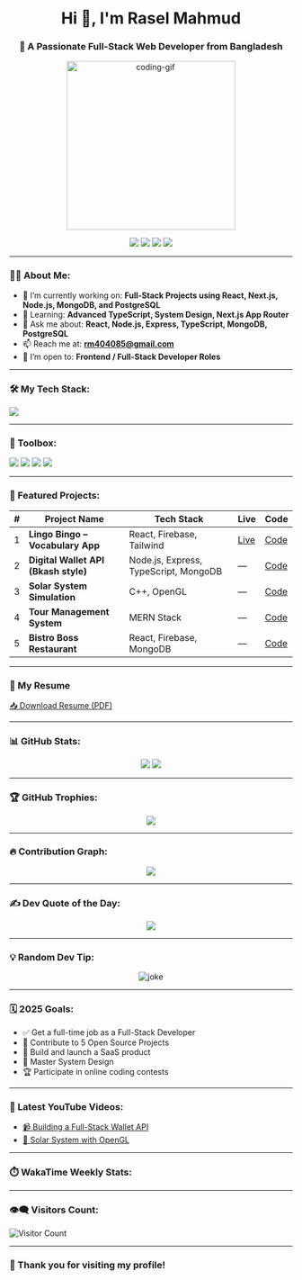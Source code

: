 <h1 align="center">Hi 👋, I'm Rasel Mahmud</h1>
<h3 align="center">🚀 A Passionate Full-Stack Web Developer from Bangladesh</h3>

<p align="center">
  <img src="https://media.giphy.com/media/qgQUggAC3Pfv687qPC/giphy.gif" width="300" alt="coding-gif" />
</p>

<p align="center">
  <a href="https://www.linkedin.com/in/rasel-mahmud-1ab0b5333/"><img src="https://img.shields.io/badge/-LinkedIn-blue?style=for-the-badge&logo=linkedin" /></a>
  <a href="https://www.facebook.com/"><img src="https://img.shields.io/badge/-Facebook-1877F2?style=for-the-badge&logo=facebook&logoColor=white" /></a>
  <a href="https://www.youtube.com/@raselmahmud7086"><img src="https://img.shields.io/badge/-YouTube-red?style=for-the-badge&logo=youtube&logoColor=white" /></a>
  <a href="mailto:rm404085@gmail.com"><img src="https://img.shields.io/badge/-Gmail-D14836?style=for-the-badge&logo=gmail&logoColor=white" /></a>
</p>

---

### 👨‍💻 About Me:

- 🔭 I’m currently working on: **Full-Stack Projects using React, Next.js, Node.js, MongoDB, and PostgreSQL**
- 🌱 Learning: **Advanced TypeScript, System Design, Next.js App Router**
- 💬 Ask me about: **React, Node.js, Express, TypeScript, MongoDB, PostgreSQL**
- 📫 Reach me at: **rm404085@gmail.com**
- 💼 I’m open to: **Frontend / Full-Stack Developer Roles**

---

### 🛠️ My Tech Stack:

<p align="left">
  <img src="https://skillicons.dev/icons?i=html,css,js,ts,react,nextjs,nodejs,express,mongodb,postgres,tailwind,git,github,figma,vscode,cpp,python" />
</p>

---

### 🧰 Toolbox:

<p align="left">
  <img src="https://img.shields.io/badge/-VS%20Code-007ACC?style=flat-square&logo=visual-studio-code&logoColor=white" />
  <img src="https://img.shields.io/badge/-Postman-orange?style=flat-square&logo=postman&logoColor=white" />
  <img src="https://img.shields.io/badge/-Figma-blueviolet?style=flat-square&logo=figma&logoColor=white" />
  <img src="https://img.shields.io/badge/-Vercel-000000?style=flat-square&logo=vercel&logoColor=white" />
</p>

---

### 📌 Featured Projects:

| # | Project Name | Tech Stack | Live | Code |
|--|--------------|------------|------|------|
| 1 | **Lingo Bingo – Vocabulary App** | React, Firebase, Tailwind | [Live](https://lingobingo.vercel.app) | [Code](https://github.com/rm404085/lingo-bingo) |
| 2 | **Digital Wallet API (Bkash style)** | Node.js, Express, TypeScript, MongoDB | — | [Code](https://github.com/rm404085/digital-wallet-api) |
| 3 | **Solar System Simulation** | C++, OpenGL | — | [Code](https://github.com/rm404085/solar-system-opengl) |
| 4 | **Tour Management System** | MERN Stack | — | [Code](https://github.com/rm404085/tour-management) |
| 5 | **Bistro Boss Restaurant** | React, Firebase, MongoDB | — | [Code](https://github.com/rm404085/bistro-boss) |

---

### 📄 My Resume

[📥 Download Resume (PDF)](https://example.com/my_resume.pdf)

---

### 📊 GitHub Stats:

<p align="center">
  <img src="https://github-readme-stats.vercel.app/api?username=rm404085&show_icons=true&theme=radical" />
  <img src="https://streak-stats.demolab.com?user=rm404085&theme=radical" />
</p>

---

### 🏆 GitHub Trophies:

<p align="center">
  <img src="https://github-profile-trophy.vercel.app/?username=rm404085&theme=radical&no-frame=true&margin-w=10&column=6" />
</p>

---

### 🔥 Contribution Graph:

<p align="center">
  <img src="https://github-readme-activity-graph.vercel.app/graph?username=rm404085&theme=tokyo-night" />
</p>

---

### ✍️ Dev Quote of the Day:

<p align="center">
  <img src="https://quotes-github-readme.vercel.app/api?type=horizontal&theme=radical" />
</p>

---

### 💡 Random Dev Tip:

<p align="center">
  <img src="https://readme-jokes.vercel.app/api" alt="joke" />
</p>

---

### 🗓️ 2025 Goals:

- ✅ Get a full-time job as a Full-Stack Developer  
- 🔄 Contribute to 5 Open Source Projects  
- 🚀 Build and launch a SaaS product  
- 🧠 Master System Design  
- 🏆 Participate in online coding contests

---

### 🎥 Latest YouTube Videos:

- [📹 Building a Full-Stack Wallet API](https://www.youtube.com/@raselmahmud7086)
- [🌌 Solar System with OpenGL](https://www.youtube.com/@raselmahmud7086)

---

### ⏱️ WakaTime Weekly Stats:

<!--START_SECTION:waka-->
<!--END_SECTION:waka-->

---

### 👁️‍🗨️ Visitors Count:

![Visitor Count](https://komarev.com/ghpvc/?username=rm404085&label=PROFILE+VIEWS&color=0e75b6&style=flat)

---

### 🙏 Thank you for visiting my profile!


